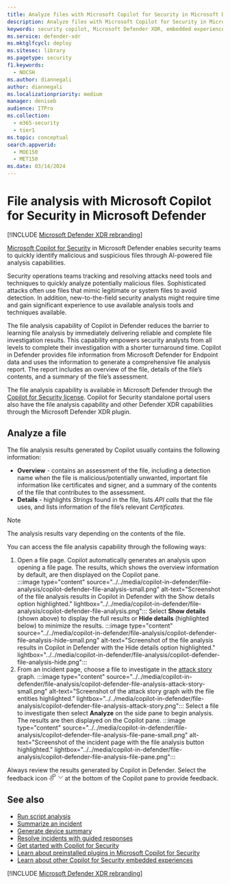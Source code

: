 ```yaml
---
title: Analyze files with Microsoft Copilot for Security in Microsoft Defender
description: Analyze files with Microsoft Copilot for Security in Microsoft Defender.
keywords: security copilot, Microsoft Defender XDR, embedded experience, m365, incident response, file information, generate file info, run file analysis, analyze files, Microsoft Copilot for Security, Microsoft Defender, Copilot in Defender
ms.service: defender-xdr
ms.mktglfcycl: deploy
ms.sitesec: library
ms.pagetype: security
f1.keywords:
  - NOCSH
ms.author: diannegali
author: diannegali
ms.localizationpriority: medium
manager: deniseb
audience: ITPro
ms.collection:
  - m365-security
  - tier1
ms.topic: conceptual
search.appverid:
  - MOE150
  - MET150
ms.date: 03/14/2024
---
```


# File analysis with Microsoft Copilot for Security in Microsoft Defender

[!INCLUDE [Microsoft Defender XDR rebranding](../includes/microsoft-defender.md)]

[Microsoft Copilot for Security](/security-copilot/microsoft-security-copilot) in Microsoft Defender enables security teams to quickly identify malicious and suspicious files through AI-powered file analysis capabilities.

Security operations teams tracking and resolving attacks need tools and techniques to quickly analyze potentially malicious files. Sophisticated attacks often use files that mimic legitimate or system files to avoid detection. In addition, new-to-the-field security analysts might require time and gain significant experience to use available analysis tools and techniques available.

The file analysis capability of Copilot in Defender reduces the barrier to learning file analysis by immediately delivering reliable and complete file investigation results. This capability empowers security analysts from all levels to complete their investigation with a shorter turnaround time. Copilot in Defender provides file information from Microsoft Defender for Endpoint data and uses the information to generate a comprehensive file analysis report. The report includes an overview of the file, details of the file’s contents, and a summary of the file’s assessment.

The file analysis capability is available in Microsoft Defender through the [Copilot for Security license](/security-copilot/faq-security-copilot). Copilot for Security standalone portal users also have the file analysis capability and other Defender XDR capabilities through the Microsoft Defender XDR plugin.

## Analyze a file

The file analysis results generated by Copilot usually contains the following information:

- **Overview** - contains an assessment of the file, including a detection name when the file is malicious/potentially unwanted, important file information like certificates and signer, and a summary of the contents of the file that contributes to the assessment.
- **Details** - highlights *Strings* found in the file, lists *API calls* that the file uses, and lists information of the file’s relevant *Certificates*.

> [!NOTE]
> The analysis results vary depending on the contents of the file.

You can access the file analysis capability through the following ways:

1. Open a file page. Copilot automatically generates an analysis upon opening a file page. The results, which shows the overview information by default, are then displayed on the Copilot pane.  
  :::image type="content" source="../../media/copilot-in-defender/file-analysis/copilot-defender-file-analysis-small.png" alt-text="Screenshot of the file analysis results in Copilot in Defender with the Show details option highlighted." lightbox="../../media/copilot-in-defender/file-analysis/copilot-defender-file-analysis.png":::
  Select **Show details** (shown above) to display the full results or **Hide details** (highlighted below) to minimize the results.
 :::image type="content" source="../../media/copilot-in-defender/file-analysis/copilot-defender-file-analysis-hide-small.png" alt-text="Screenshot of the file analysis results in Copilot in Defender with the Hide details option highlighted." lightbox="../../media/copilot-in-defender/file-analysis/copilot-defender-file-analysis-hide.png":::
2. From an incident page, choose a file to investigate in the [attack story](investigate-incidents.md#attack-story) graph.
  :::image type="content" source="../../media/copilot-in-defender/file-analysis/copilot-defender-file-analysis-attack-story-small.png" alt-text="Screenshot of the attack story graph with the file entities highlighted." lightbox="../../media/copilot-in-defender/file-analysis/copilot-defender-file-analysis-attack-story.png":::
  Select a file to investigate then select **Analyze** on the side pane to begin analysis. The results are then displayed on the Copilot pane.
  :::image type="content" source="../../media/copilot-in-defender/file-analysis/copilot-defender-file-analysis-file-pane-small.png" alt-text="Screenshot of the incident page with the file analysis button highlighted." lightbox="../../media/copilot-in-defender/file-analysis/copilot-defender-file-analysis-file-pane.png":::

Always review the results generated by Copilot in Defender. Select the feedback icon ![Screenshot of the feedback icon for Copilot in Defender cards](../../media/copilot-in-defender/copilot-defender-feedback.png) at the bottom of the Copilot pane to provide feedback.

## See also

- [Run script analysis](security-copilot-m365d-script-analysis.md)
- [Summarize an incident](security-copilot-m365d-incident-summary.md)
- [Generate device summary](copilot-in-defender-device-summary.md)
- [Resolve incidents with guided responses](security-copilot-m365d-guided-response.md)
- [Get started with Copilot for Security](/security-copilot/get-started-security-copilot)
- [Learn about preinstalled plugins in Microsoft Copilot for Security](/security-copilot/manage-plugins#preinstalled-plugins)
- [Learn about other Copilot for Security embedded experiences](/security-copilot/experiences-security-copilot)

[!INCLUDE [Microsoft Defender XDR rebranding](../../includes/defender-m3d-techcommunity.md)]
